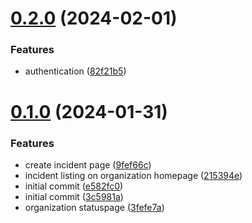 # [0.2.0](https://github.com/onesoft-sudo/statuscraft/compare/v0.1.0...v0.2.0) (2024-02-01)


### Features

* authentication ([82f21b5](https://github.com/onesoft-sudo/statuscraft/commit/82f21b54b8af9df861a57f166b2dcd3de3b02dbb))



# [0.1.0](https://github.com/onesoft-sudo/statuscraft/compare/3c5981ac147a4ba31e9afa8653d2db2e9f9845f6...v0.1.0) (2024-01-31)


### Features

* create incident page ([9fef66c](https://github.com/onesoft-sudo/statuscraft/commit/9fef66caa4bca1995bcd87b9410ea96368ff72eb))
* incident listing on organization homepage ([215394e](https://github.com/onesoft-sudo/statuscraft/commit/215394eef021960fec2a56a6bd298ca8791894f7))
* initial commit ([e582fc0](https://github.com/onesoft-sudo/statuscraft/commit/e582fc04579406ed5288477605649966dff3baf5))
* initial commit ([3c5981a](https://github.com/onesoft-sudo/statuscraft/commit/3c5981ac147a4ba31e9afa8653d2db2e9f9845f6))
* organization statuspage ([3fefe7a](https://github.com/onesoft-sudo/statuscraft/commit/3fefe7a0cd1c05a5818d82a8b596acb2bc5681e6))




